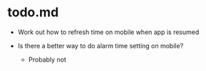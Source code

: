 # todo.md

  + Work out how to refresh time on mobile when app is resumed
  
  + Is there a better way to do alarm time setting on mobile?
      - Probably not